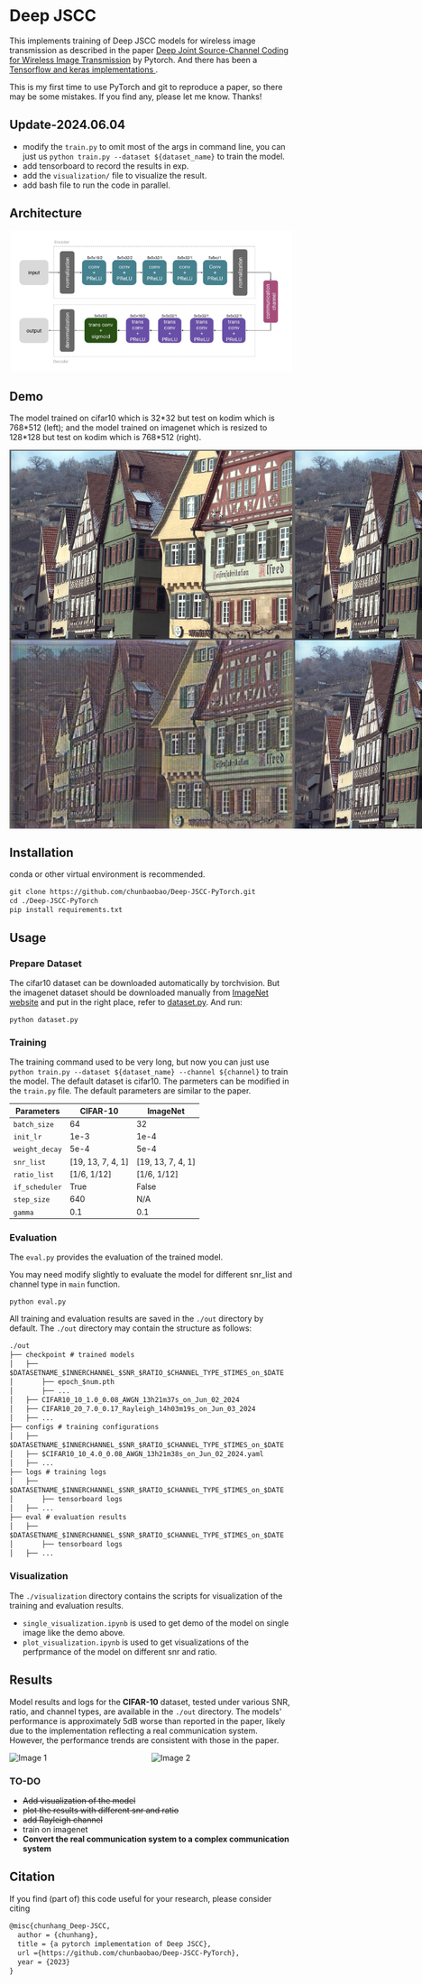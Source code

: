 # Deep JSCC
This implements training of Deep JSCC models for wireless image transmission as described in the paper [Deep Joint Source-Channel Coding for Wireless Image Transmission](https://ieeexplore.ieee.org/abstract/document/8723589) by Pytorch. And there has been a [Tensorflow and keras implementations ](https://github.com/irdanish11/DJSCC-for-Wireless-Image-Transmission).

This is my first time to use PyTorch and git to reproduce a paper, so there may be some mistakes. If you find any, please let me know. Thanks!



## Update-2024.06.04
- modify the `train.py` to omit most of the args in command line, you can just us `python train.py --dataset ${dataset_name}` to train the model.
- add tensorboard to record the results in exp.
- add the `visualization/` file to visualize the result.
- add bash file to run the code in parallel.



## Architecture

<div style="text-align: center;">
    <img src="./demo/arc.png" alt="Image 1" style="width: 500px; height: 250px;">
</div>

## Demo


The model trained on cifar10 which is 32\*32 but test on kodim which is 768\*512 (left); and the model trained on imagenet which is resized to 128\*128 but test on kodim which is 768\*512 (right).
<div style="display: flex;">
  <img src="./demo/cifar10_kodim08.png" alt="Image 1" style="flex: 1; max-width: 100%; height: auto;">
  <div style="width: 20px;"></div> 
  <img src="./demo/imagenet_kodim08.png" alt="Image 2" style="flex: 1; max-width: 100%; height: auto;">
</div>


## Installation
conda or other virtual environment is recommended.

```
git clone https://github.com/chunbaobao/Deep-JSCC-PyTorch.git
cd ./Deep-JSCC-PyTorch
pip install requirements.txt
```

## Usage
### Prepare Dataset
The cifar10 dataset can be downloaded automatically by torchvision. But the imagenet dataset should be downloaded manually from [ImageNet website](https://image-net.org/) and put in the right place, refer to [dataset.py](https://github.com/chunbaobao/Deep-JSCC-PyTorch/blob/main/dataset.py#L28). And run:
```
python dataset.py 
```

### Training
The training command used to be very long, but now you can just use `python train.py --dataset ${dataset_name} --channel ${channel}` to train the model. 
The default dataset is cifar10.
The parmeters can be modified in the `train.py` file. The default parameters are similar to the paper.


| Parameters                   | CIFAR-10         | ImageNet         |
|------------------------|------------------|------------------|
| `batch_size`           | 64               | 32               |
| `init_lr`              | 1e-3             | 1e-4             |
| `weight_decay`         | 5e-4             | 5e-4             |
| `snr_list`             | [19, 13, 7, 4, 1]| [19, 13, 7, 4, 1]|
| `ratio_list`           | [1/6, 1/12]      | [1/6, 1/12]      |
| `if_scheduler`         | True             | False            |
| `step_size`            | 640              | N/A              |
| `gamma`                | 0.1              | 0.1              |



<!-- ALSO! The batch_size for cifar10 training in the paper is small causing the GPU utilization is low. So The bash script is provided to run the code in parallel for different snr and ratio for cifar10 dataset. (Example of two GPUs)
```
bash parallel_train_cifar.sh --channel ${channel}
``` -->



### Evaluation
The `eval.py` provides the evaluation of the trained model. 

You may need modify slightly to evaluate the model for different snr_list and channel type in `main` function. 
```
python eval.py
```
All training and evaluation results are saved in the `./out` directory by default. The `./out` directory may contain the structure as follows:
```
./out
├── checkpoint # trained models
│   ├── $DATASETNAME_$INNERCHANNEL_$SNR_$RATIO_$CHANNEL_TYPE_$TIMES_on_$DATE
│       ├── epoch_$num.pth
│       ├── ...
│   ├── CIFAR10_10_1.0_0.08_AWGN_13h21m37s_on_Jun_02_2024
│   ├── CIFAR10_20_7.0_0.17_Rayleigh_14h03m19s_on_Jun_03_2024
│   ├── ...
├── configs # training configurations
│   ├── $DATASETNAME_$INNERCHANNEL_$SNR_$RATIO_$CHANNEL_TYPE_$TIMES_on_$DATE
│   ├── $CIFAR10_10_4.0_0.08_AWGN_13h21m38s_on_Jun_02_2024.yaml
│   ├── ...
├── logs # training logs
│   ├── $DATASETNAME_$INNERCHANNEL_$SNR_$RATIO_$CHANNEL_TYPE_$TIMES_on_$DATE
│       ├── tensorboard logs
│   ├── ...
├── eval # evaluation results
│   ├── $DATASETNAME_$INNERCHANNEL_$SNR_$RATIO_$CHANNEL_TYPE_$TIMES_on_$DATE
│       ├── tensorboard logs
│   ├── ...
```
### Visualization

The `./visualization` directory contains the scripts for visualization of the training and evaluation results.

- `single_visualization.ipynb` is used to get demo of the model on single image like the demo above.
- `plot_visualization.ipynb` is used to get visualizations of the perfprmance of the model on different snr and ratio.

## Results

Model results and logs for the **CIFAR-10** dataset, tested under various SNR, ratio, and channel types, are available in the `./out` directory. The models' performance is approximately 5dB worse than reported in the paper, likely due to the implementation reflecting a real communication system. However, the performance trends are consistent with those in the paper.

 
<div style="display: flex;">
  <img src="demo/cifar_0.08.png" alt="Image 1" style="flex: 1; max-width: 50%; height: auto;">
  <div style="width: 0px;"></div> <!-- 为了让两个图像之间有一点间距 -->
  <img src="demo/cifar_0.17.png" alt="Image 2" style="flex: 1; max-width: 50%; height: auto;">
</div>



### TO-DO
- ~~Add visualization of the model~~
- ~~plot the results with different snr and ratio~~
- ~~add Rayleigh channel~~
- train on imagenet
- **Convert the real communication system to a complex communication system**

## Citation
If you find (part of) this code useful for your research, please consider citing
```
@misc{chunhang_Deep-JSCC,
  author = {chunhang},
  title = {a pytorch implementation of Deep JSCC},
  url ={https://github.com/chunbaobao/Deep-JSCC-PyTorch},
  year = {2023}
}

